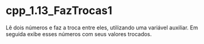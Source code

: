 # cpp_1.13_FazTrocas1
Lê dois números e faz a troca entre eles, utilizando uma variável auxiliar. Em seguida exibe esses números com seus valores trocados.
